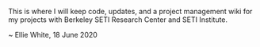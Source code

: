 This is where I will keep code, updates, and a project management wiki for my projects with Berkeley SETI Research Center and SETI Institute. 

~ Ellie White, 18 June 2020
